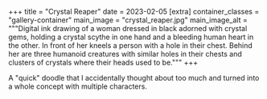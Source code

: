 +++
title = "Crystal Reaper"
date = 2023-02-05
[extra]
container_classes = "gallery-container"
main_image = "crystal_reaper.jpg"
main_image_alt = """Digital ink drawing of a woman dressed in black adorned
with crystal gems, holding a crystal scythe in one hand and a bleeding human
heart in the other. In front of her kneels a person with a hole in their chest.
Behind her are three humanoid creatures with similar holes in their chests and
clusters of crystals where their heads used to be."""
+++

A "quick" doodle that I accidentally thought about too much and turned into a
whole concept with multiple characters.
